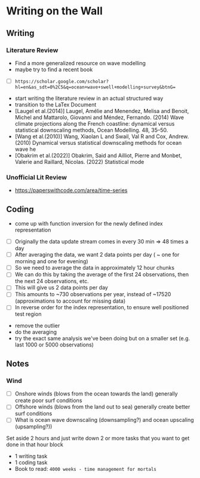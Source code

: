 # Writing on the Wall

## Writing
### Literature Review
- Find a more generalized resource on wave modelling
- maybe try to find a recent book
- [ ] `https://scholar.google.com/scholar?hl=en&as_sdt=0%2C5&q=ocean+wave+swell+modelling+survey&btnG=`
- start writing the literature review in an actual structured way
- transition to the LaTex Document
 - [Laugel et al.(2014)] Laugel, Amélie and Menendez, Melisa and Benoit, Michel and Mattarolo, Giovanni and
Méndez, Fernando. (2014) Wave climate projections along the French coastline: dynamical versus statistical
downscaling methods, Ocean Modelling. 48, 35–50.
 - [Wang et al.(2010)] Wang, Xiaolan L and Swail, Val R and Cox, Andrew. (2010) Dynamical versus statistical
downscaling methods for ocean wave he
 - [Obakrim et al.(2022)] Obakrim, Said and Ailliot, Pierre and Monbet, Valerie and Raillard, Nicolas. (2022)
Statistical mode

### Unofficial Lit Review
 - https://paperswithcode.com/area/time-series 

## Coding
- come up with function inversion for the newly defined index representation 
- [ ] Originally the data update stream comes in every 30 min => 48 times a day
- [ ] After averaging the data, we want 2 data points per day ( ~ one for morning and one for evening)
- [ ] So we need to average the data in approximately 12 hour chunks
- [ ] We can do this by taking the average of the first 24 observations, then the next 24 observations, etc.
- [ ] This will give us 2 data points per day
- [ ] This amounts to ~730 observations per year, instead of ~17520 (approximations to account for missing data)
- [ ] In reverse order for the index representation, to ensure well positioned test region  
- remove the outlier
- do the averaging
- try the exact same analysis we've been doing but on a smaller set (e.g. last 1000 or 5000 observations)  

## Notes
### Wind 
- [ ] Onshore winds (blows from the ocean towards the land) generally create poor surf conditions
- [ ] Offshore winds (blows from the land out to sea) generally create better surf conditions
- [ ] What is ocean wave downscaling (downsampling?) and ocean upscaling (upsampling?))

Set aside 2 hours and just write down 2 or more tasks that you want to get done in that hour block
- 1 writing task 
- 1 coding task 
- Book to read: `4000 weeks - time management for mortals` 